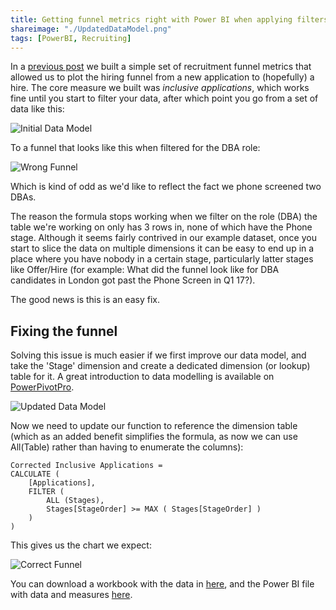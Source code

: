 ```yaml
---
title: Getting funnel metrics right with Power BI when applying filters
shareimage: "./UpdatedDataModel.png"
tags: [PowerBI, Recruiting]
---
```


In a [previous post](/2017/09/10/Creating-recruitment-funnel-metrics-in-Power-BI) we built a simple set of recruitment funnel metrics that allowed us to plot the hiring funnel from a new application to (hopefully) a hire. The core measure we built was _inclusive applications_, which works fine until you start to filter your data, after which point you go from a set of data like this:

![Initial Data Model](/assets/2017/2017-10-31/ApplicationData.png)

To a funnel that looks like this when filtered for the DBA role:

![Wrong Funnel](/assets/2017/2017-10-31/DBAFunnel.png)

Which is kind of odd as we'd like to reflect the fact we phone screened two DBAs.

The reason the formula stops working when we filter on the role (DBA) the table we're working on only has 3 rows in, none of which have the Phone stage. Although it seems fairly contrived in our example dataset, once you start to slice the data on multiple dimensions it can be easy to end up in a place where you have nobody in a certain stage, particularly latter stages like Offer/Hire (for example: What did the funnel look like for DBA candidates in London got past the Phone Screen in Q1 17?).

The good news is this is an easy fix.

<!--more-->

## Fixing the funnel

Solving this issue is much easier if we first improve our data model, and take the 'Stage' dimension and create a dedicated dimension (or lookup) table for it. A great introduction to data modelling is available on [PowerPivotPro](https://powerpivotpro.com/2016/02/data-modeling-power-pivot-power-bi/).

![Updated Data Model](/assets/2017/2017-10-31/UpdatedDataModel.png)

Now we need to update our function to reference the dimension table (which as an added benefit simplifies the formula, as now we can use All(Table) rather than having to enumerate the columns):

```dax
Corrected Inclusive Applications =
CALCULATE (
    [Applications],
    FILTER (
        ALL (Stages),
        Stages[StageOrder] >= MAX ( Stages[StageOrder] )
    )
)
```

This gives us the chart we expect:

![Correct Funnel](/assets/2017/2017-10-31/UpdatedDBAFunnel.png)

You can download a workbook with the data in [here](/assets/2017/2017-10-31/Data.xlsx), and the Power BI file with data and measures [here](/assets/2017/2017-10-31/FunnelSample.pbix).
